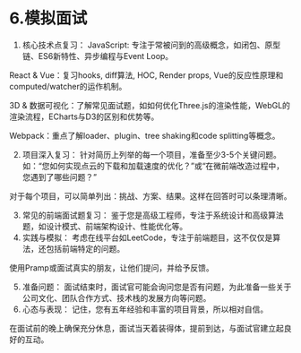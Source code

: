 # 6.模拟面试

1. 核心技术点复习：
   JavaScript: 专注于常被问到的高级概念，如闭包、原型链、ES6新特性、异步编程与Event Loop。

React & Vue：复习hooks, diff算法, HOC, Render props, Vue的反应性原理和computed/watcher的运作机制。

3D & 数据可视化：了解常见面试题，如如何优化Three.js的渲染性能，WebGL的渲染流程，ECharts与D3的区别和优势等。

Webpack：重点了解loader、plugin、tree shaking和code splitting等概念。

2. 项目深入复习：
   针对简历上列举的每一个项目，准备至少3-5个关键问题。如：“您如何实现点云的下载和加载速度的优化？”或“在微前端改造过程中，您遇到了哪些问题？”

对于每个项目，可以简单列出：挑战、方案、结果。这样在回答时可以条理清晰。

3. 常见的前端面试题复习：
   鉴于您是高级工程师，专注于系统设计和高级算法题，如设计模式、前端架构设计、性能优化等。
4. 实践与模拟：
   考虑在线平台如LeetCode，专注于前端题目，这不仅仅是算法，还包括前端特定的问题。

使用Pramp或面试真实的朋友，让他们提问，并给予反馈。

5. 准备问题：
   面试结束时，面试官可能会询问您是否有问题，为此准备一些关于公司文化、团队合作方式、技术栈的发展方向等问题。
6. 心态与表现：
   记住，您有五年经验和丰富的项目背景，所以相对自信。

在面试前的晚上确保充分休息，面试当天着装得体，提前到达，与面试官建立起良好的互动。
